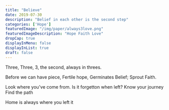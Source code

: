 ```yaml
---
title: "Believe"
date: 2019-07-30
description: "Belief in each other is the second step"
categories: ['Hope']
featuredImage: "/img/paper/always3love.png"
featuredImageDescription: "Hope Faith Love"
dropCap: true
displayInMenu: false
displayInList: true
draft: false
---
```



Three, Three, 3,
the second, 
always in threes.

Before we can have piece,
Fertile hope,
Germinates Belief;
Sprout Faith.


Look where you've come from.
Is it forgetton when left?
Know your journey
Find the path


Home is always where you left it